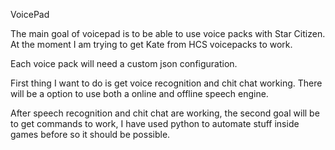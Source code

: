 VoicePad

The main goal of voicepad is to be able to use voice packs with Star Citizen.
At the moment I am trying to get Kate from HCS voicepacks to work.

Each voice pack will need a custom json configuration.

First thing I want to do is get voice recognition and chit chat working.
There will be a option to use both a online and offline speech engine.

After speech recognition and chit chat are working, the second goal will be to get commands to work,
I have used python to automate stuff inside games before so it should be possible.